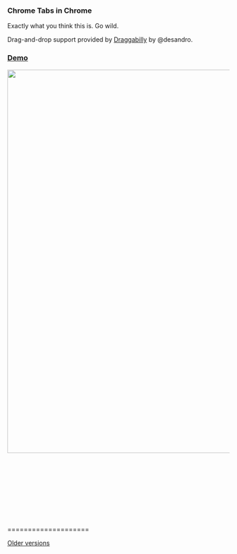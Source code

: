 ### Chrome Tabs in Chrome

Exactly what you think this is. Go wild.

Drag-and-drop support provided by [Draggabilly](https://github.com/desandro/draggabilly) by @desandro.

### [Demo](http://adamschwartz.co/chrome-tabs/)

<img width=868 src=http://adamschwartz.co/chrome-tabs/chrome-tabs.gif>

<br><br><br><br><br><br><br><br>

====================

[Older versions](older-versions.md)
